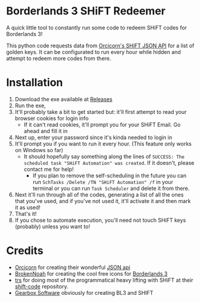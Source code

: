 # Borderlands 3 SHiFT Redeemer

A quick little tool to constantly run some code to redeem SHiFT codes for Borderlands 3!

This python code requests data from [Orcicorn's SHiFT JSON API](https://shift.orcicorn.com/tags/borderlands3/index.json) for a list of golden keys. 
It can be configurated to run every hour while hidden and attempt to redeem more codes from there.

# Installation

1. Download the exe available at [Releases](https://github.com/FromDarkHell/BL3ShiftRedeemer/releases/)
2. Run the exe, 
3. It'll probably take a bit to get started but: it'll first attempt to read your browser cookies for login info
	* If it can't read cookies, it'll prompt you for your SHiFT Email. Go ahead and fill it in
4. Next up, enter your password since it's kinda needed to login in
5. It'll prompt you if you want to run it every hour. (This feature only works on Windows so far)
    * It should hopefully say something along the lines of `SUCCESS: The scheduled task "SHiFT Automation" was created`. If it doesn't, please contact me for help!
        * If you plan to remove the self-scheduling in the future you can run `SchTasks /Delete /TN "SHiFT Automation" /f` in your terminal or you can run `Task Scheduler` and delete it from there.
6. Next it'll run through all of the codes, generating a list of all the ones that you've used, and if you've not used it, it'll activate it and then mark it as used!
7. That's it!
8. If you chose to automate execution, you'll need not touch SHiFT keys (probably) unless you want to!

# Credits

* [Orcicorn](https://twitter.com/orcicorn) for creating their wonderful [JSON api](https://shift.orcicorn.com/tags/borderlands3/index.json)
* [BrokenNoah](https://www.deviantart.com/brokennoah) for creating the cool free icons for [Borderlands 3](https://www.deviantart.com/brokennoah/art/Borderlands-3-icons-797030087)
* [trs](https://github.com/trs) for doing most of the programmatical heavy lifting with SHiFT at their [shift-code](https://github.com/trs/shift-code) repository.
* [Gearbox Software](https://www.gearboxsoftware.com/) obviously for creating BL3 and SHIFT
